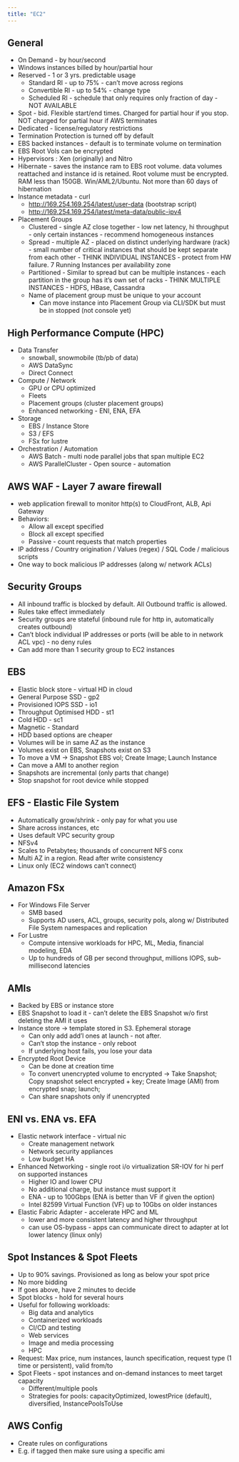 ```yaml
---
title: "EC2"
---
```


## General

- On Demand - by hour/second
- Windows instances billed by hour/partial hour
- Reserved - 1 or 3 yrs. predictable usage
    - Standard RI - up to 75% - can’t move across regions
    - Convertible RI - up to 54% - change type
    - Scheduled RI - schedule that only requires only fraction of day - NOT AVAILABLE
- Spot - bid. Flexible start/end times. Charged for partial hour if you stop. NOT charged for partial hour if AWS terminates
- Dedicated - license/regulatory restrictions
- Termination Protection is turned off by default
- EBS backed instances - default is to terminate volume on termination
- EBS Root Vols can be encrypted
- Hypervisors : Xen (originally) and Nitro
- Hibernate - saves the instance ram to EBS root volume. data volumes reattached and instance id is retained. Root volume must be encrypted. RAM less than 150GB. Win/AML2/Ubuntu. Not more than 60 days of hibernation
- Instance metadata - curl
    - http://169.254.169.254/latest/user-data (bootstrap script)
    - http://169.254.169.254/latest/meta-data/public-ipv4
- Placement Groups
    - Clustered - single AZ close together - low net latency, hi throughput - only certain instances - recommend homogeneous instances
    - Spread - multiple AZ - placed on distinct underlying hardware (rack) - small number of critical instances that should be kept separate from each other - THINK INDIVIDUAL INSTANCES - protect from HW failure. 7 Running Instances per availability zone
    - Partitioned - Similar to spread but can be multiple instances - each partition in the group has it’s own set of racks - THINK MULTIPLE INSTANCES - HDFS, HBase, Cassandra
    - Name of placement group must be unique to your account
      - Can move instance into Placement Group via CLI/SDK but must be in stopped (not console yet)

## High Performance Compute (HPC)

- Data Transfer
    - snowball, snowmobile (tb/pb of data)
    - AWS DataSync
    - Direct Connect
- Compute / Network
    - GPU or CPU optimized
    - Fleets
    - Placement groups (cluster placement groups)
    - Enhanced networking - ENI, ENA, EFA
- Storage
    - EBS / Instance Store
    - S3 / EFS
    - FSx for lustre
- Orchestration / Automation
    - AWS Batch - multi node parallel jobs that span multiple EC2
    - AWS ParallelCluster - Open source - automation

## AWS WAF - Layer 7 aware firewall

- web application firewall to monitor http(s) to CloudFront, ALB, Api Gateway
- Behaviors:
    - Allow all except specified
    - Block all except specified
    - Passive - count requests that match properties
- IP address / Country origination / Values (regex) / SQL Code / malicious scripts
- One way to bock malicious IP addresses (along w/ network ACLs)

## Security Groups

- All inbound traffic is blocked by default. All Outbound traffic is allowed.
- Rules take effect immediately
- Security groups are stateful (inbound rule for http in, automatically creates outbound)
- Can’t block individual IP addresses or ports (will be able to in network ACL vpc) - no deny rules
- Can add more than 1 security group to EC2 instances

## EBS

- Elastic block store - virtual HD in cloud
- General Purpose SSD - gp2
- Provisioned IOPS SSD - io1
- Throughput Optimised HDD - st1
- Cold HDD - sc1
- Magnetic - Standard
- HDD based options are cheaper
- Volumes will be in same AZ as the instance
- Volumes exist on EBS, Snapshots exist on S3
- To move a VM -> Snapshot EBS vol; Create Image; Launch Instance
- Can move a AMI to another region
- Snapshots are incremental (only parts that change)
- Stop snapshot for root device while stopped

## EFS - Elastic File System

- Automatically grow/shrink - only pay for what you use
- Share across instances, etc
- Uses default VPC security group
- NFSv4
- Scales to Petabytes; thousands of concurrent NFS conx
- Multi AZ in a region. Read after write consistency
- Linux only (EC2 windows can’t connect)

## Amazon FSx

- For Windows File Server
    - SMB based
    - Supports AD users, ACL, groups, security pols, along w/ Distributed File System namespaces and replication
- For Lustre
    - Compute intensive workloads for HPC, ML, Media, financial modeling, EDA
    - Up to hundreds of GB per second throughput, millions IOPS, sub-millisecond latencies

## AMIs

- Backed by EBS or instance store
- EBS Snapshot to load it - can’t delete the EBS Snapshot w/o first deleting the AMI it uses
- Instance store -> template stored in S3. Ephemeral storage
    - Can only add add’l ones at launch - not after.
    - Can’t stop the instance - only reboot
    - If underlying host fails, you lose your data
- Encrypted Root Device
    - Can be done at creation time
    - To convert unencrypted volume to encrypted -> Take Snapshot; Copy snapshot select encrypted + key; Create Image (AMI) from encrypted snap; launch;
    - Can share snapshots only if unencrypted

## ENI vs. ENA vs. EFA

- Elastic network interface - virtual nic
    - Create management network
    - Network security appliances
    - Low budget HA
- Enhanced Networking - single root i/o virtualization SR-IOV for hi perf on supported instances
    - Higher IO and lower CPU
    - No additional charge, but instance must support it
    - ENA - up to 100Gbps (ENA is better than VF if given the option)
    - Intel 82599 Virtual Function (VF) up to 10Gbs on older instances
- Elastic Fabric Adapter - accelerate HPC and ML
    - lower and more consistent latency and higher throughput
    - can use OS-bypass - apps can communicate direct to adapter at lot lower latency (linux only)

## Spot Instances & Spot Fleets
- Up to 90% savings. Provisioned as long as below your spot price
- No more bidding
- If goes above, have 2 minutes to decide
- Spot blocks - hold for several hours
- Useful for following workloads:
    - Big data and analytics
    - Containerized workloads
    - CI/CD and testing
    - Web services
    - Image and media processing
    - HPC
- Request: Max price, num instances, launch specification, request type (1 time or persistent), valid from/to
- Spot Fleets - spot instances and on-demand instances to meet target capacity
    - Different/multiple pools
    - Strategies for pools: capacityOptimized, lowestPrice (default), diversified, InstancePoolsToUse

## AWS Config

- Create rules on configurations
- E.g. if tagged then make sure using a specific ami
